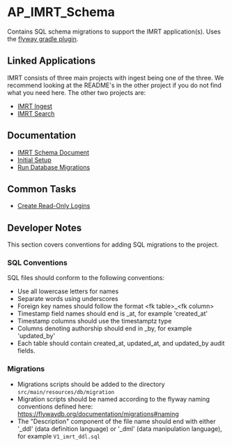 # AP\_IMRT_Schema
Contains SQL schema migrations to support the IMRT application(s). Uses the [flyway gradle plugin](https://flywaydb.org/documentation/gradle/).

## Linked Applications
IMRT consists of three main projects with ingest being one of the three.  We recommend looking at the README's in the other project if you do not find what you need here.  The other two projects are:

* [IMRT Ingest](https://github.com/SmarterApp/AP_IMRT_ItemIngestService)
* [IMRT Search](https://github.com/SmarterApp/AP_IMRT_ItemSearchService)

## Documentation

* [IMRT Schema Document](docs/imrt_schema_document.md)
* [Initial Setup](docs/initial_setup.md)
* [Run Database Migrations](docs/migrations.md)

## Common Tasks
* [Create Read-Only Logins](docs/create_read_only_logins.md)

## Developer Notes
This section covers conventions for adding SQL migrations to the project.

### SQL Conventions

SQL files should conform to the following conventions:
* Use all lowercase letters for names
* Separate words using underscores
* Foreign key names should follow the format \<fk table>_\<fk column>
* Timestamp field names should end is _at, for example 'created_at'
* Timestamp columns should use the timestamptz type
* Columns denoting authorship should end in _by, for example 'updated_by'
* Each table should contain created_at, updated_at, and updated_by audit fields.

### Migrations

* Migrations scripts should be added to the directory `src/main/resources/db/migration`
* Migration scripts should be named according to the flyway naming conventions defined here:
https://flywaydb.org/documentation/migrations#naming
* The "Description" component of the file name should end with either '_ddl' (data definition language)
 or '_dml' (data manipulation language), for example `V1_imrt_ddl.sql`



